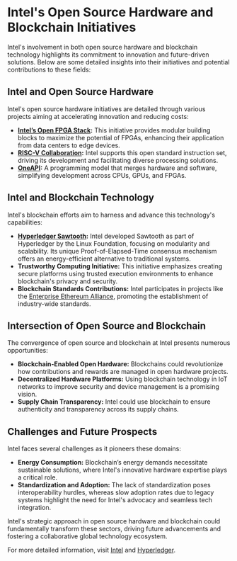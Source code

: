 # Intel's Open Source Hardware and Blockchain Initiatives

Intel's involvement in both open source hardware and blockchain technology highlights its commitment to innovation and future-driven solutions. Below are some detailed insights into their initiatives and potential contributions to these fields:

## Intel and Open Source Hardware

Intel's open source hardware initiatives are detailed through various projects aiming at accelerating innovation and reducing costs:

- **[Intel’s Open FPGA Stack](https://www.intel.com/content/www/us/en/products/details/fpga/fpga-open-stack/overview.html):** This initiative provides modular building blocks to maximize the potential of FPGAs, enhancing their application from data centers to edge devices.
- **[RISC-V Collaboration](https://riscv.org):** Intel supports this open standard instruction set, driving its development and facilitating diverse processing solutions.
- **[OneAPI](https://www.oneapi.io):** A programming model that merges hardware and software, simplifying development across CPUs, GPUs, and FPGAs.

## Intel and Blockchain Technology

Intel's blockchain efforts aim to harness and advance this technology's capabilities:

- **[Hyperledger Sawtooth](https://www.hyperledger.org/use/sawtooth):** Intel developed Sawtooth as part of Hyperledger by the Linux Foundation, focusing on modularity and scalability. Its unique Proof-of-Elapsed-Time consensus mechanism offers an energy-efficient alternative to traditional systems.
- **Trustworthy Computing Initiative:** This initiative emphasizes creating secure platforms using trusted execution environments to enhance blockchain's privacy and security.
- **Blockchain Standards Contributions:** Intel participates in projects like the [Enterprise Ethereum Alliance](https://entethalliance.org), promoting the establishment of industry-wide standards.

## Intersection of Open Source and Blockchain

The convergence of open source and blockchain at Intel presents numerous opportunities:

- **Blockchain-Enabled Open Hardware:** Blockchains could revolutionize how contributions and rewards are managed in open hardware projects.
- **Decentralized Hardware Platforms:** Using blockchain technology in IoT networks to improve security and device management is a promising vision.
- **Supply Chain Transparency:** Intel could use blockchain to ensure authenticity and transparency across its supply chains.

## Challenges and Future Prospects

Intel faces several challenges as it pioneers these domains:

- **Energy Consumption:** Blockchain’s energy demands necessitate sustainable solutions, where Intel's innovative hardware expertise plays a critical role.
- **Standardization and Adoption:** The lack of standardization poses interoperability hurdles, whereas slow adoption rates due to legacy systems highlight the need for Intel's advocacy and seamless tech integration.

Intel's strategic approach in open source hardware and blockchain could fundamentally transform these sectors, driving future advancements and fostering a collaborative global technology ecosystem.

For more detailed information, visit [Intel](https://www.intel.com) and [Hyperledger](https://www.hyperledger.org).